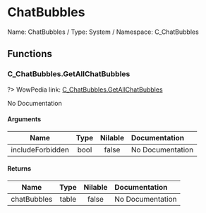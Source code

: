 # ChatBubbles

Name: ChatBubbles / Type: System / Namespace: C_ChatBubbles

## Functions

### C_ChatBubbles.GetAllChatBubbles
?> WowPedia link: [C_ChatBubbles.GetAllChatBubbles](https://wow.gamepedia.com/API_C_ChatBubbles.GetAllChatBubbles)

No Documentation

#### Arguments
|Name|Type|Nilable|Documentation|
|:---:|:---:|:---:|:---|
|includeForbidden|bool|false|No Documentation|
#### Returns
|Name|Type|Nilable|Documentation|
|:---:|:---:|:---:|:---|
|chatBubbles|table|false|No Documentation|